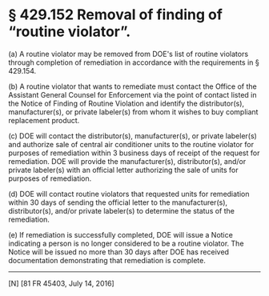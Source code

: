 # § 429.152   Removal of finding of “routine violator”.

(a) A routine violator may be removed from DOE's list of routine violators through completion of remediation in accordance with the requirements in § 429.154.


(b) A routine violator that wants to remediate must contact the Office of the Assistant General Counsel for Enforcement via the point of contact listed in the Notice of Finding of Routine Violation and identify the distributor(s), manufacturer(s), or private labeler(s) from whom it wishes to buy compliant replacement product.


(c) DOE will contact the distributor(s), manufacturer(s), or private labeler(s) and authorize sale of central air conditioner units to the routine violator for purposes of remediation within 3 business days of receipt of the request for remediation. DOE will provide the manufacturer(s), distributor(s), and/or private labeler(s) with an official letter authorizing the sale of units for purposes of remediation.


(d) DOE will contact routine violators that requested units for remediation within 30 days of sending the official letter to the manufacturer(s), distributor(s), and/or private labeler(s) to determine the status of the remediation.


(e) If remediation is successfully completed, DOE will issue a Notice indicating a person is no longer considered to be a routine violator. The Notice will be issued no more than 30 days after DOE has received documentation demonstrating that remediation is complete.



---

[N] [81 FR 45403, July 14, 2016]





